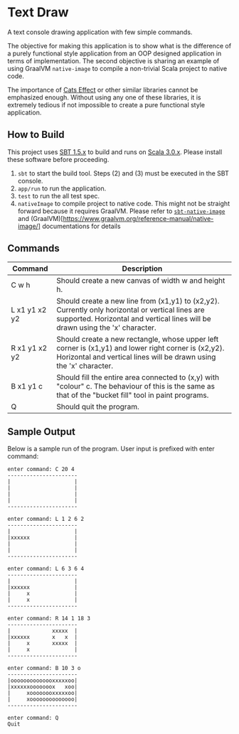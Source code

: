 # Text Draw
A text console drawing application with few simple commands.

The objective for making this application is to show what is the difference of a purely functional style application from an
OOP designed application in terms of implementation. The second objective is sharing an example of using GraalVM `native-image`
to compile a non-trivial Scala project to native code.

The importance of [Cats Effect](https://typelevel.org/cats-effect/#:~:text=Cats%20Effect%20is%20a%20high,style%20within%20the%20Typelevel%20ecosystem.&text=Even%20more%20importantly%2C%20Cats%20Effect,a%20purely%20functional%20runtime%20system) or
other similar libraries cannot be emphasized enough. Without using any one of these libraries, it is extremely tedious if 
not impossible to create a pure functional style application.

## How to Build
This project uses [SBT 1.5.x](http://www.scala-sbt.org/download.html) to build and runs on
[Scala 3.0.x](http://www.scala-lang.org/download/scala3.html). Please install these software before 
proceeding.

1. `sbt` to start the build tool. Steps (2) and (3) must be executed in the SBT console.
2. `app/run` to run the application.
3. `test` to run the all test spec.
4. `nativeImage` to compile project to native code. This might not be straight forward because it requires GraalVM. Please refer to [`sbt-native-image`](https://github.com/scalameta/sbt-native-image) and (GraalVM)[https://www.graalvm.org/reference-manual/native-image/] documentations for details

## Commands

| Command 		    | Description
| ------------------|------------
| C w h             | Should create a new canvas of width w and height h.
| L x1 y1 x2 y2     | Should create a new line from (x1,y1) to (x2,y2). Currently only horizontal or vertical lines are supported. Horizontal and vertical lines will be drawn using the 'x' character.
| R x1 y1 x2 y2     | Should create a new rectangle, whose upper left corner is (x1,y1) and lower right corner is (x2,y2). Horizontal and vertical lines will be drawn using the 'x' character.
| B x1 y1 c         | Should fill the entire area connected to (x,y) with "colour" c. The behaviour of this is the same as that of the "bucket fill" tool in paint programs.
| Q                 | Should quit the program.

## Sample Output

Below is a sample run of the program. User input is prefixed with enter command:

```
enter command: C 20 4
----------------------
|                    |
|                    |
|                    |
|                    |
----------------------

enter command: L 1 2 6 2
----------------------
|                    |
|xxxxxx              |
|                    |
|                    |
----------------------

enter command: L 6 3 6 4
----------------------
|                    |
|xxxxxx              |
|     x              |
|     x              |
----------------------

enter command: R 14 1 18 3
----------------------
|             xxxxx  |
|xxxxxx       x   x  |
|     x       xxxxx  |
|     x              |
----------------------

enter command: B 10 3 o
----------------------
|oooooooooooooxxxxxoo|
|xxxxxxooooooox   xoo|
|     xoooooooxxxxxoo|
|     xoooooooooooooo|
----------------------

enter command: Q
Quit
```
